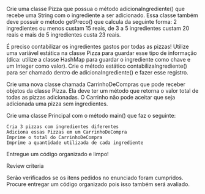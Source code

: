 Crie uma classe Pizza que possua o método adicionaIngrediente() que recebe uma String com o ingrediente a ser adicionado. 
Essa classe também deve possuir o método getPreco() que calcula da seguinte forma: 
2 ingredientes ou menos custam 15 reais, 
de 3 a 5 ingredientes custam 20 reais e 
mais de 5 ingredientes custa 23 reais.

É preciso contabilizar os ingredientes gastos por todas as pizzas! 
Utilize uma variável estática na classe Pizza para guardar esse tipo de informação 
(dica: utilize a classe HashMap para guardar o ingrediente como chave e um Integer como valor). 
Crie o método estático contabilizaIngrediente() para ser chamado dentro de adicionaIngrediente() e fazer esse registro.

Crie uma nova classe chamada CarrinhoDeCompras que pode receber objetos da classe Pizza. 
Ela deve ter um método que retorna o valor total de todas as pizzas adicionadas. 
O Carrinho não pode aceitar que seja adicionada uma pizza sem ingredientes.

Crie uma classe Principal com o método main() que faz o seguinte:

    Cria 3 pizzas com ingredientes diferentes
    Adiciona essas Pizzas em um CarrinhoDeCompra
    Imprime o total do CarrinhoDeCompra
    Imprime a quantidade utilizada de cada ingrediente

Entregue um código organizado e limpo!

Review criteria

Serão verificados se os itens pedidos no enunciado foram cumpridos. Procure entregar um código organizado pois isso também será avaliado. 